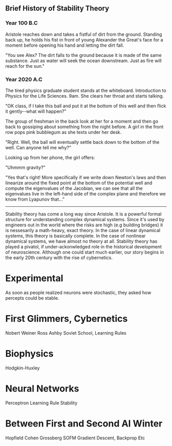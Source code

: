 ## Brief History of Stability Theory

### Year 100 B.C

Aristole reaches down and takes a fistful of dirt from the ground. Standing back up, he holds his fist in front of young Alexander the Great's face for a moment before opening his hand and letting the dirt fall.

"You see Alex? The dirt falls to the ground because it is made of the same substance. Just as water will seek the ocean downstream. Just as fire will reach for the sun."

### Year 2020 A.C

The tired physics graduate student stands at the whiteboard. Introduction to Physics for the Life Sciences. 9am. She clears her throat and starts talking.

"OK class, if I take this ball and put it at the bottom of this well and then flick it gently--what will happen?"

The group of freshman in the back look at her for a moment and then go back to gossiping about something from the night before. A girl in the front row pops pink bubblegum as she texts under her desk. 

"Right. Well, the ball will eventually settle back down to the bottom of the well. Can anyone tell me why?"

Looking up from her phone, the girl offers:

"Uhmmm gravity?" 

"Yes that's right! More specifically if we write down Newton's laws and then linearize around the fixed point at the bottom of the potential well and compute the eigenvalues of the Jacobian, we can see that all the eigenvalues live in the left-hand side of the complex plane and therefore we know from Lyapunov that..."

----

Stability theory has come a long way since Aristole. It is a powerful formal structure for understanding complex dynamical systems. Since it's used by engineers out in the world where the risks are high (e.g building bridges) it is nessesarily a math-heavy, exact theory. In the case of linear dynamical systems, this theory is basically complete. In the case of nonlinear dynamical systems, we have almost no theory at all. Stability theory has played a pivatol, if under-ackonwledged role in the historical development of neuroscience. Although one could start much earlier, our story begins in the early 20th century with the rise of cybernetics. 


# Experimental 
As soon as people realized neurons were stochastic, they asked how percepts could be stable. 

# First Glimmers, Cybernetics 
Nobert Weiner 
Ross Ashby 
Soviet School, Learning Rules

# Biophysics
Hodgkin-Huxley

# Neural Networks
Perceptron
Learning Rule Stability 

# Between First and Second AI Winter
Hopfield 
Cohen Grossberg
SOFM 
Gradient Descent, Backprop Etc




